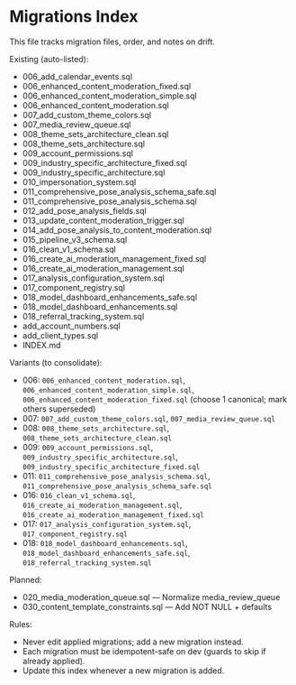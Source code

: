 # Migrations Index

This file tracks migration files, order, and notes on drift.

Existing (auto-listed):
- 006_add_calendar_events.sql
- 006_enhanced_content_moderation_fixed.sql
- 006_enhanced_content_moderation_simple.sql
- 006_enhanced_content_moderation.sql
- 007_add_custom_theme_colors.sql
- 007_media_review_queue.sql
- 008_theme_sets_architecture_clean.sql
- 008_theme_sets_architecture.sql
- 009_account_permissions.sql
- 009_industry_specific_architecture_fixed.sql
- 009_industry_specific_architecture.sql
- 010_impersonation_system.sql
- 011_comprehensive_pose_analysis_schema_safe.sql
- 011_comprehensive_pose_analysis_schema.sql
- 012_add_pose_analysis_fields.sql
- 013_update_content_moderation_trigger.sql
- 014_add_pose_analysis_to_content_moderation.sql
- 015_pipeline_v3_schema.sql
- 016_clean_v1_schema.sql
- 016_create_ai_moderation_management_fixed.sql
- 016_create_ai_moderation_management.sql
- 017_analysis_configuration_system.sql
- 017_component_registry.sql
- 018_model_dashboard_enhancements_safe.sql
- 018_model_dashboard_enhancements.sql
- 018_referral_tracking_system.sql
- add_account_numbers.sql
- add_client_types.sql
- INDEX.md


Variants (to consolidate):
- 006: `006_enhanced_content_moderation.sql`, `006_enhanced_content_moderation_simple.sql`, `006_enhanced_content_moderation_fixed.sql` (choose 1 canonical; mark others superseded)
- 007: `007_add_custom_theme_colors.sql`, `007_media_review_queue.sql`
- 008: `008_theme_sets_architecture.sql`, `008_theme_sets_architecture_clean.sql`
- 009: `009_account_permissions.sql`, `009_industry_specific_architecture.sql`, `009_industry_specific_architecture_fixed.sql`
- 011: `011_comprehensive_pose_analysis_schema.sql`, `011_comprehensive_pose_analysis_schema_safe.sql`
- 016: `016_clean_v1_schema.sql`, `016_create_ai_moderation_management.sql`, `016_create_ai_moderation_management_fixed.sql`
- 017: `017_analysis_configuration_system.sql`, `017_component_registry.sql`
- 018: `018_model_dashboard_enhancements.sql`, `018_model_dashboard_enhancements_safe.sql`, `018_referral_tracking_system.sql`


Planned:
- 020_media_moderation_queue.sql — Normalize media_review_queue
- 030_content_template_constraints.sql — Add NOT NULL + defaults

Rules:
- Never edit applied migrations; add a new migration instead.
- Each migration must be idempotent-safe on dev (guards to skip if already applied).
- Update this index whenever a new migration is added.
